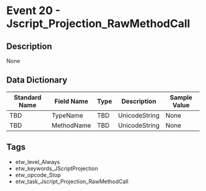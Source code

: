 # Event 20 - Jscript_Projection_RawMethodCall

## Description
None

## Data Dictionary
|Standard Name|Field Name|Type|Description|Sample Value|
|---|---|---|---|---|
|TBD|TypeName|TBD|UnicodeString|None|None|
|TBD|MethodName|TBD|UnicodeString|None|None|

## Tags
* etw_level_Always
* etw_keywords_JScriptProjection
* etw_opcode_Stop
* etw_task_Jscript_Projection_RawMethodCall